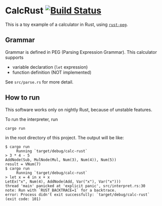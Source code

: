 # CalcRust [![Build Status](https://travis-ci.org/koba-e964/calc-rust.svg?branch=master)](https://travis-ci.org/koba-e964/calc-rust)

This is a toy example of a calculator in Rust, using [`rust-peg`](https://github.com/kevinmehall/rust-peg).

## Grammar
Grammar is defined in PEG (Parsing Expression Grammar).
This calculator supports

- variable declaration (`let` expression)
- function definition (NOT implemented)

See `src/parse.rs` for more detail.

## How to run
This software works only on nightly Rust, because of unstable features.

To run the interpreter, run
```
cargo run
```
in the root directory of this project. The output will be like:
```
$ cargo run
     Running `target/debug/calc-rust`
> 3 * 4 - 5
AddNode(Sub, MulNode(Mul, Num(3), Num(4)), Num(5))
result = VNum(7)
$ cargo run
     Running `target/debug/calc-rust`
> let x = 4 in x + x
LetEx("x", Num(4), AddNode(Add, Var("x"), Var("x")))
thread 'main' panicked at 'explicit panic', src/interpret.rs:30
note: Run with `RUST_BACKTRACE=1` for a backtrace.
error: Process didn't exit successfully: `target/debug/calc-rust` (exit code: 101)
```